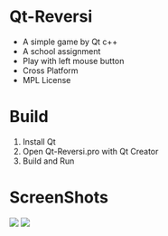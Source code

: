 Qt-Reversi
=====

* A simple game by Qt c++
* A school assignment
* Play with left mouse button
* Cross Platform
* MPL License

Build
=====

1. Install Qt
2. Open Qt-Reversi.pro with Qt Creator
3. Build and Run

ScreenShots
=====

![](http://i.imgur.com/8WV7LhA.png)
![](http://i.imgur.com/wRsc3Lp.png)
